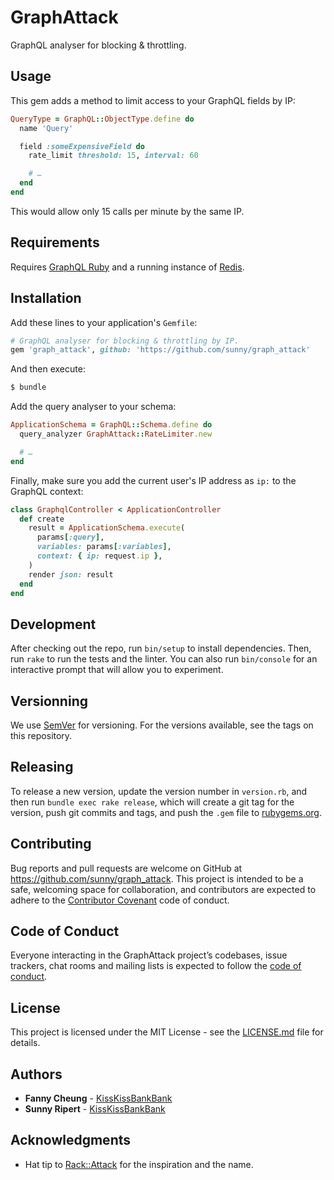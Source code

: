 # GraphAttack

GraphQL analyser for blocking & throttling.

## Usage

This gem adds a method to limit access to your GraphQL fields by IP:

```rb
QueryType = GraphQL::ObjectType.define do
  name 'Query'

  field :someExpensiveField do
    rate_limit threshold: 15, interval: 60

    # …
  end
end
```

This would allow only 15 calls per minute by the same IP.

## Requirements

Requires [GraphQL Ruby](http://graphql-ruby.org/) and a running instance
of [Redis](https://redis.io/).

## Installation

Add these lines to your application's `Gemfile`:

```ruby
# GraphQL analyser for blocking & throttling by IP.
gem 'graph_attack', github: 'https://github.com/sunny/graph_attack'
```

And then execute:

```sh
$ bundle
```

Add the query analyser to your schema:

```rb
ApplicationSchema = GraphQL::Schema.define do
  query_analyzer GraphAttack::RateLimiter.new

  # …
end
```

Finally, make sure you add the current user's IP address as `ip:` to the
GraphQL context:

```rb
class GraphqlController < ApplicationController
  def create
    result = ApplicationSchema.execute(
      params[:query],
      variables: params[:variables],
      context: { ip: request.ip },
    )
    render json: result
  end
end
```

## Development

After checking out the repo, run `bin/setup` to install dependencies. Then, run
`rake` to run the tests and the linter. You can also run `bin/console` for an
interactive prompt that will allow you to experiment.

## Versionning

We use [SemVer](http://semver.org/) for versioning. For the versions available,
see the tags on this repository.

## Releasing

To release a new version, update the version number in `version.rb`, and then
run `bundle exec rake release`, which will create a git tag for the version,
push git commits and tags, and push the `.gem` file to
[rubygems.org](https://rubygems.org).

## Contributing

Bug reports and pull requests are welcome on GitHub at
https://github.com/sunny/graph_attack. This project is intended to be a safe,
welcoming space for collaboration, and contributors are expected to adhere to
the [Contributor Covenant](http://contributor-covenant.org) code of conduct.

## Code of Conduct

Everyone interacting in the GraphAttack project’s codebases, issue trackers,
chat rooms and mailing lists is expected to follow the
[code of conduct](https://github.com/sunny/graph_attack/blob/master/CODE_OF_CONDUCT.md).

## License

This project is licensed under the MIT License - see the
[LICENSE.md](https://github.com/sunny/graph_attack/blob/master/LICENSE.md)
file for details.

## Authors

- **Fanny Cheung** - [KissKissBankBank](https://github.com/KissKissBankBank)
- **Sunny Ripert** - [KissKissBankBank](https://github.com/KissKissBankBank)

## Acknowledgments

- Hat tip to [Rack::Attack](https://github.com/kickstarter/rack-attack) for the
  inspiration and the name.
